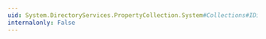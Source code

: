 ```yaml
---
uid: System.DirectoryServices.PropertyCollection.System#Collections#IDictionary#Add(System.Object,System.Object)
internalonly: False
---
```

